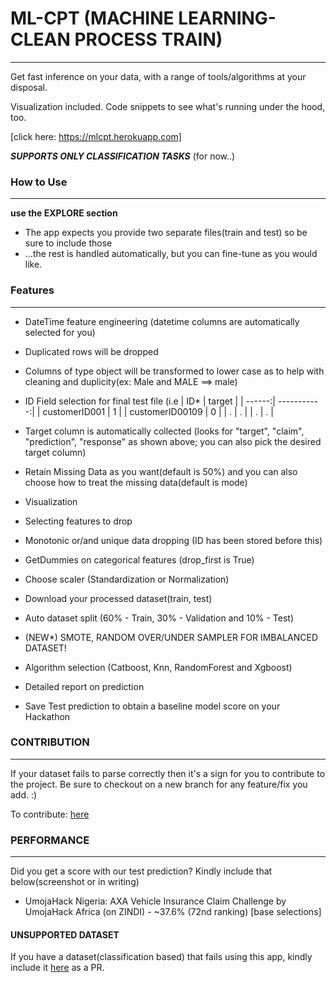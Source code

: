 

# ML-CPT (MACHINE LEARNING-CLEAN PROCESS TRAIN)
---

Get fast inference on your data, with a range of tools/algorithms at your disposal.

Visualization included. Code snippets to see what's running under the hood, too.



[click here: https://mlcpt.herokuapp.com]

***SUPPORTS ONLY CLASSIFICATION TASKS*** (for now..)



### How to Use
---
****use the EXPLORE section****
- The app expects you provide two separate files(train and test) so be sure to include those
- ...the rest is handled automatically, but you can fine-tune as you would like.




### Features
---
- DateTime feature engineering (datetime columns are automatically selected for you)
- Duplicated rows will be dropped
- Columns of type object will be transformed to lower case as to help with cleaning and duplicity(ex: Male and MALE ==> male)
- ID Field selection for final test file (i.e
| ID* | target |
| ------:| -----------:|
| customerID001   | 1 |
| customerID00109 | 0 |
| .    | . |
| .    | . |

- Target column is automatically collected (looks for "target", "claim", "prediction", "response" as shown above; you can also pick the desired target column)
- Retain Missing Data as you want(default is 50%) and you can also choose how to treat the missing data(default is mode)
- Visualization
- Selecting features to drop
- Monotonic or/and unique data dropping (ID has been stored before this)
- GetDummies on categorical features (drop_first is True)
- Choose scaler (Standardization or Normalization)
- Download your processed dataset(train, test)
- Auto dataset split (60% - Train, 30% - Validation and 10% - Test)
- (NEW*) SMOTE, RANDOM OVER/UNDER SAMPLER FOR IMBALANCED DATASET!
- Algorithm selection (Catboost, Knn, RandomForest and Xgboost)
- Detailed report on prediction
- Save Test prediction to obtain a baseline model score on your Hackathon


### CONTRIBUTION
---
If your dataset fails to parse correctly then it's a sign for you to contribute to the project. Be sure to checkout on a new branch for any feature/fix you add. :)

To contribute: [here](https://github.com/iameo/ml-cpt)

### PERFORMANCE
---
Did you get a score with our test prediction? Kindly include that below(screenshot or in writing)

- UmojaHack Nigeria: AXA Vehicle Insurance Claim Challenge by UmojaHack Africa (on ZINDI) - ~37.6% (72nd ranking) [base selections]


#### UNSUPPORTED DATASET 
If you have a dataset(classification based) that fails using this app, kindly include it [here](https://github.com/iameo/ml-cpt) as a PR.
